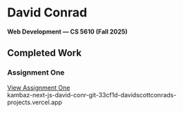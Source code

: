 # David Conrad  
**Web Development — CS 5610 (Fall 2025)**

## Completed Work

### Assignment One  
[View Assignment One](https://kambaz-next-js-david-conr-git-33cf1d-davidscottconrads-projects.vercel.app/Account/Signin)  
kambaz-next-js-david-conr-git-33cf1d-davidscottconrads-projects.vercel.app